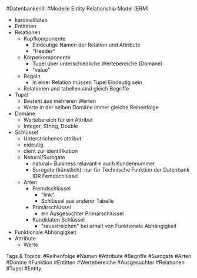  #DatenbankenIII #Modelle Entity Relationship Model
  (ERM)
  - kardinalitäten
  - Entitäten
  - Relationen
    - Kopfkomponente
      - Eindeutige Namen der Relation und Attribute 
      - "Header"
    - Körperkomponente
      - Tupel über  unterschiedliche Wertebereiche (Domäne)
      - "value"
    - Regeln
      - in einer Relation müssen Tupel Eindeutig sein
    - Relationen und tabellen sind gleich
 Begriffe
  - Tupel
    - Besteht aus mehreren Werten
    - Werte in der selben Domäne immer gleiche Reihenfolge
  - Domäne
    - Wertebereich für ein Attribut
    - Integer, String, Double
  - Schlüssel
    - Unterstrichenes attribut
    - eideutig
    - dient zur identifikation
    - Natural/Surogate
      - natural= Buisness relavant-> auch Kundennummer
      - Surogate (künstlich): nur für Technische Funktion der Datenbank IDR Femdschlüssel
    - Arten
      - Fremdschlüssel
        - "link"
        - Schlüssel aus anderer Tabelle
      - Primärschlüssel
        - ein Ausgesuchter Primärschlüssel
      - Kandidaten Schlüssel
        - "rausstreichen"
  bei erhalt von Funktionale Abhängigkeit
  - Funktionale Abhängigkeit
  - Attribute
    - Werte

   Tags & Topics:
   #Reihenfolge
   #Namen
   #Attribute
   #Begriffe
   #Surogate
   #Arten
   #Domne
   #Funktion
   #Entitten
   #Wertebereiche
   #Ausgesuchter
   #Relationen
   #Tupel
   #Entity